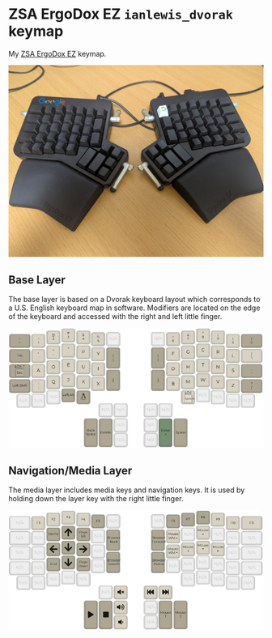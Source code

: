 # ZSA ErgoDox EZ `ianlewis_dvorak` keymap

My [ZSA ErgoDox EZ](https://ergodox-ez.com/) keymap.

![ErgoDox EZ](./doc/ergodox_ez.jpg)

## Base Layer

The base layer is based on a Dvorak keyboard layout which corresponds to a U.S.
English keyboard map in software. Modifiers are located on the edge of the
keyboard and accessed with the right and left little finger.

![Base Layer](./doc/base.png)

## Navigation/Media Layer

The media layer includes media keys and navigation keys. It is used by holding
down the layer key with the right little finger.

![Media Layer](./doc/media.png)
